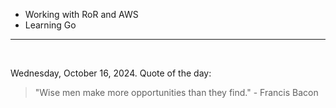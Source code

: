 - Working with RoR and AWS
- Learning Go

---

<br>

<!-- quote_marker -->
Wednesday, October 16, 2024. Quote of the day:

> "Wise men make more opportunities than they find." - Francis Bacon
